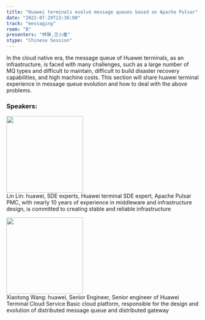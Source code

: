 ```yaml
---
title: "Huawei terminals evolve message queues based on Apache Pulsar"
date: "2022-07-29T13:30:00"
track: "messaging"
room: "B"
presenters: "林琳,王小童"
stype: "Chinese Session"
---
```

In the cloud native era, the message queue of Huawei terminals, as an infrastructure, is faced with many challenges, such as a large number of MQ types and difficult to maintain, difficult to build disaster recovery capabilities, and high machine costs. This section will share huawei terminal experience in message queue evolution and how to deal with the above problems.
 ### Speakers: 
 <img src="images/speaker/1139.png" width="200" /><br>Lin Lin: huawei, SDE experts, Huawei terminal SDE expert, Apache Pulsar PMC, with nearly 10 years of experience in middleware and infrastructure design, is committed to creating stable and reliable infrastructure

 <img src="images/speaker/1139_2.png" width="200" /><br>Xiaotong Wang: huawei, Senior Engineer, Senior engineer of Huawei Terminal Cloud Service Basic cloud platform, responsible for the design and evolution of distributed message queue and distributed gateway

 